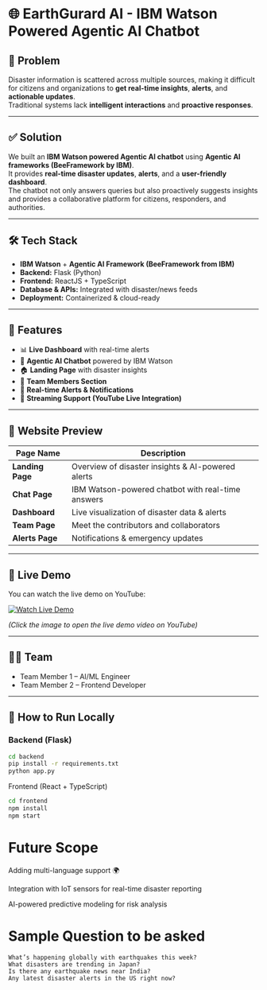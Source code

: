 # 🌐 EarthGurard AI - IBM Watson Powered Agentic AI Chatbot

## 🚨 Problem
Disaster information is scattered across multiple sources, making it difficult for citizens and organizations to **get real-time insights**, **alerts**, and **actionable updates**.  
Traditional systems lack **intelligent interactions** and **proactive responses**.

---

## ✅ Solution
We built an **IBM Watson powered Agentic AI chatbot** using **Agentic AI frameworks (BeeFramework by IBM)**.  
It provides **real-time disaster updates**, **alerts**, and a **user-friendly dashboard**.  
The chatbot not only answers queries but also proactively suggests insights and provides a collaborative platform for citizens, responders, and authorities.

---

## 🛠️ Tech Stack
- **IBM Watson** + **Agentic AI Framework (BeeFramework from IBM)**
- **Backend:** Flask (Python)
- **Frontend:** ReactJS + TypeScript
- **Database & APIs:** Integrated with disaster/news feeds
- **Deployment:** Containerized & cloud-ready

---

## 🚀 Features
- 📊 **Live Dashboard** with real-time alerts  
- 💬 **Agentic AI Chatbot** powered by IBM Watson  
- 🏠 **Landing Page** with disaster insights  
- 👥 **Team Members Section**  
- 🚨 **Real-time Alerts & Notifications**  
- 📡 **Streaming Support (YouTube Live Integration)**  

---

## 📸 Website Preview

| Page Name     | Description                                      |
|---------------|--------------------------------------------------|
| **Landing Page** | Overview of disaster insights & AI-powered alerts |
| **Chat Page**    | IBM Watson-powered chatbot with real-time answers |
| **Dashboard**    | Live visualization of disaster data & alerts      |
| **Team Page**    | Meet the contributors and collaborators           |
| **Alerts Page**  | Notifications & emergency updates                 |

---

## 🎥 Live Demo
You can watch the live demo on YouTube:  

[![Watch Live Demo](https://img.youtube.com/vi/YOUR_VIDEO_ID/0.jpg)](https://www.youtube.com/watch?v=YOUR_VIDEO_ID)  

*(Click the image to open the live demo video on YouTube)*

---

## 👨‍💻 Team
- Team Member 1 – AI/ML Engineer  
- Team Member 2 – Frontend Developer  

---

## 🚀 How to Run Locally

### Backend (Flask)
```bash
cd backend
pip install -r requirements.txt
python app.py
```


Frontend (React + TypeScript)

```bash
cd frontend
npm install
npm start
```

# Future Scope

Adding multi-language support 🌍

Integration with IoT sensors for real-time disaster reporting

AI-powered predictive modeling for risk analysis

# Sample Question to be asked

    What’s happening globally with earthquakes this week?
    What disasters are trending in Japan?
    Is there any earthquake news near India?
    Any latest disaster alerts in the US right now?

